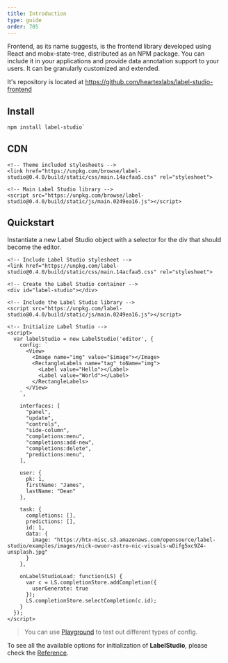 ```yaml
---
title: Introduction
type: guide
order: 705
---
```


Frontend, as its name suggests, is the frontend library developed using React and mobx-state-tree, distributed as an NPM package. You can include it in your applications and provide data annotation support to your users. It can be granularly customized and extended.

It's repository is located at https://github.com/heartexlabs/label-studio-frontend

## Install

```bash
npm install label-studio`
```

## CDN

```xhtml
<!-- Theme included stylesheets -->
<link href="https://unpkg.com/browse/label-studio@0.4.0/build/static/css/main.14acfaa5.css" rel="stylesheet">

<!-- Main Label Studio library -->
<script src="https://unpkg.com/browse/label-studio@0.4.0/build/static/js/main.0249ea16.js"></script>
```

## Quickstart

Instantiate a new Label Studio object with a selector for the div that should become the editor.

```xhtml
<!-- Include Label Studio stylesheet -->
<link href="https://unpkg.com/label-studio@0.4.0/build/static/css/main.14acfaa5.css" rel="stylesheet">

<!-- Create the Label Studio container -->
<div id="label-studio"></div>

<!-- Include the Label Studio library -->
<script src="https://unpkg.com/label-studio@0.4.0/build/static/js/main.0249ea16.js"></script>

<!-- Initialize Label Studio -->
<script>
  var labelStudio = new LabelStudio('editor', {
    config: `
      <View>
        <Image name="img" value="$image"></Image>
        <RectangleLabels name="tag" toName="img">
          <Label value="Hello"></Label>
          <Label value="World"></Label>  
        </RectangleLabels>
      </View>
    `,

    interfaces: [
      "panel",
      "update",
      "controls",
      "side-column",
      "completions:menu",
      "completions:add-new",
      "completions:delete",
      "predictions:menu",
    ],

    user: {
      pk: 1,
      firstName: "James",
      lastName: "Dean"
    },

    task: {
      completions: [],
      predictions: [],
      id: 1,
      data: {
        image: "https://htx-misc.s3.amazonaws.com/opensource/label-studio/examples/images/nick-owuor-astro-nic-visuals-wDifg5xc9Z4-unsplash.jpg"
      }
    },
    
    onLabelStudioLoad: function(LS) {
      var c = LS.completionStore.addCompletion({
        userGenerate: true
      });
      LS.completionStore.selectCompletion(c.id);
    }
  });
</script>
```

> You can use [Playground](/playground) to test out different types of config.

To see all the available options for initialization of **LabelStudio**, please check the [Reference](frontend_reference.html).
